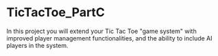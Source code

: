 # TicTacToe_PartC

In this project you will extend your Tic Tac Toe "game system" with improved player management functionalities, 
and the ability to include AI players in the system. 
